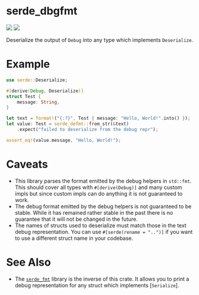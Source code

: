 # serde_dbgfmt

[![](https://img.shields.io/crates/v/serde_dngfmt)](https://crates.io/crate/serde_dbgfmt)
[![](https://img.shields.io/docsrs/v/serde_dbgfmt)](https://docs.rs/serde_dbgfmt)

Deserialize the output of `Debug` into any type which implements `Deserialize`.

# Example
```rust
use serde::Deserialize;

#[derive(Debug, Deserialize)]
struct Test {
    message: String,
}

let text = format!("{:?}", Test { message: "Hello, World!".into() });
let value: Test = serde_defmt::from_str(&text)
    .expect("failed to deserialize from the debug repr");

assert_eq!(value.message, "Hello, World!");
```

# Caveats
- This library parses the format emitted by the debug helpers in `std::fmt`.
  This should cover all types with `#[derive(Debug)]` and many custom impls but
  since custom impls can do anything it is not guaranteed to work.
- The debug format emitted by the debug helpers is not guaranteed to be stable.
  While it has remained rather stable in the past there is no guarantee that it
  will not be changed in the future.
- The names of structs used to deserialize must match those in the text debug
  representation. You can use `#[serde(rename = "..")]` if you want to use a
  different struct name in your codebase.

# See Also
- The [`serde_fmt`] library is the inverse of this crate. It allows you to 
  print a debug representation for any struct which implements [`Serialize`].

[`serde_fmt`]: https://crates.io/crates/serde_fmt
